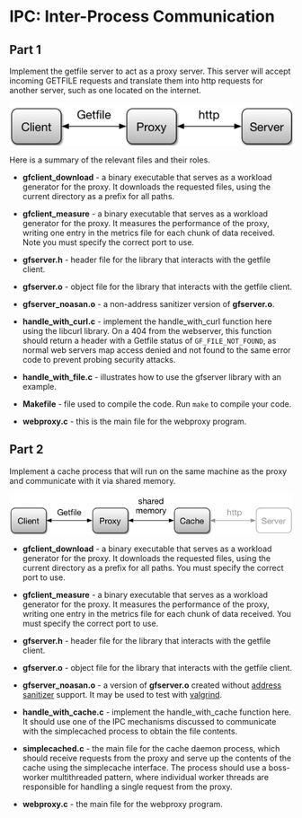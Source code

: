 # IPC: Inter-Process Communication

## Part 1

Implement the getfile server to act as a proxy server.
This server will accept incoming GETFILE requests and translate them into http requests for another server, such as one located on the internet.

![part1 architecture](docs/part1.png)

Here is a summary of the relevant files and their roles.  

- **gfclient_download** - a binary executable that serves as a workload generator for the proxy.  It downloads the requested files, using the current directory as a prefix for all paths. 

- **gfclient_measure** - a binary executable that serves as a workload generator for the proxy.  It measures the performance of the proxy, writing one entry in the metrics file for each chunk of data received. Note you must specify the correct port to use.

- **gfserver.h** - header file for the library that interacts with the getfile client.

- **gfserver.o** - object file for the library that interacts with the getfile client.

- **gfserver_noasan.o** - a non-address sanitizer version of **gfserver.o**.

- **handle_with_curl.c** - implement the handle_with_curl function here using the libcurl library.  On a 404 from the webserver, this function should return a header with a Getfile status of `GF_FILE_NOT_FOUND`, as normal web servers map access denied and not found to the same error code to prevent probing security attacks.

- **handle_with_file.c** - illustrates how to use the gfserver library with an example.

- **Makefile** - file used to compile the code.  Run `make` to compile your code.

- **webproxy.c** - this is the main file for the webproxy program.  

## Part 2

Implement a cache process that will run
on the same machine as the proxy and communicate with it via shared memory.

![part2 architecture](docs/part2.png)

- **gfclient_download** - a binary executable that serves as a workload generator for the proxy.  It downloads the requested files, using the current directory as a prefix for all paths. You must specify the correct port to use.

- **gfclient_measure** - a binary executable that serves as a workload generator for the proxy.  It measures the performance of the proxy, writing one entry in the metrics file for each chunk of data received. You must specify the correct port to use.

- **gfserver.h** - header file for the library that interacts with the getfile client.

- **gfserver.o** - object file for the library that interacts with the getfile client.

- **gfserver_noasan.o** - a version of **gfserver.o** created without [address sanitizer](https://github.com/google/sanitizers/wiki/AddressSanitizer) support. It may be used to test with [valgrind](http://www.valgrind.org/).

- **handle_with_cache.c** - implement the handle_with_cache function here.  It should use one of the IPC mechanisms discussed to communicate with the simplecached process to obtain the file contents. 

- **simplecached.c** - the main file for the cache daemon process, which should receive requests from the proxy and serve up the contents of the cache using the simplecache interface. The process should use a boss-worker multithreaded pattern, where individual worker threads are responsible for handling a single request from the proxy.

- **webproxy.c** - the main file for the webproxy program.  

